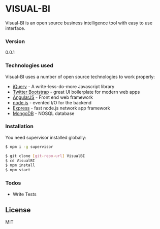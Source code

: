 # VISUAL-BI

Visual-BI is an open source business intelligence tool with easy to use interface.

### Version
0.0.1

### Technologies used

Visual-BI uses a number of open source technologies to work properly:

* [jQuery] - A write-less-do-more Javascript library
* [Twitter Bootstrap] - great UI boilerplate for modern web apps
* [AngularJS] - Front end web framework
* [node.js] - evented I/O for the backend
* [Express] - fast node.js network app framework
* [MongoDB] - NOSQL database

### Installation

You need supervisor installed globally:

```sh
$ npm i -g supervisor
```

```sh
$ git clone [git-repo-url] VisualBI
$ cd VisualBI
$ npm install
$ npm start
```

### Todos

 - Write Tests

License
----

MIT

   [node.js]: <http://nodejs.org>
   [Twitter Bootstrap]: <http://twitter.github.com/bootstrap/>
   [keymaster.js]: <https://github.com/madrobby/keymaster>
   [jQuery]: <http://jquery.com>
   [@tjholowaychuk]: <http://twitter.com/tjholowaychuk>
   [express]: <http://expressjs.com>
   [AngularJS]: <http://angularjs.org>
   [Gulp]: <http://gulpjs.com>
   [MongoDB]: <https://www.mongodb.org/>
